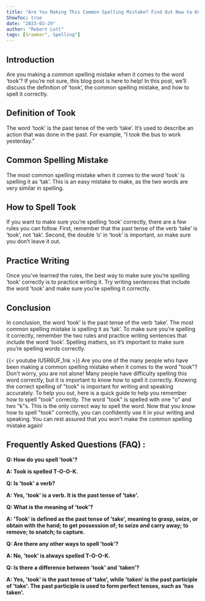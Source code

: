 ```yaml
---
title: "Are You Making This Common Spelling Mistake? Find Out Now to Know How to Spell 'Took'!"
ShowToc: true 
date: "2023-03-29"
author: "Robert Lott" 
tags: [Grammar", Spelling"]
---
```

## Introduction

Are you making a common spelling mistake when it comes to the word ‘took’? If you’re not sure, this blog post is here to help! In this post, we’ll discuss the definition of ‘took’, the common spelling mistake, and how to spell it correctly. 

## Definition of Took 

The word ‘took’ is the past tense of the verb ‘take’. It’s used to describe an action that was done in the past. For example, “I took the bus to work yesterday.” 

## Common Spelling Mistake 

The most common spelling mistake when it comes to the word ‘took’ is spelling it as ‘tak’. This is an easy mistake to make, as the two words are very similar in spelling. 

## How to Spell Took 

If you want to make sure you’re spelling ‘took’ correctly, there are a few rules you can follow. First, remember that the past tense of the verb ‘take’ is ‘took’, not ‘tak’. Second, the double ‘o’ in ‘took’ is important, so make sure you don’t leave it out. 

## Practice Writing

Once you’ve learned the rules, the best way to make sure you’re spelling ‘took’ correctly is to practice writing it. Try writing sentences that include the word ‘took’ and make sure you’re spelling it correctly. 

## Conclusion

In conclusion, the word ‘took’ is the past tense of the verb ‘take’. The most common spelling mistake is spelling it as ‘tak’. To make sure you’re spelling it correctly, remember the two rules and practice writing sentences that include the word ‘took’. Spelling matters, so it’s important to make sure you’re spelling words correctly.

{{< youtube IU5R6UF_1nk >}} 
Are you one of the many people who have been making a common spelling mistake when it comes to the word "took"? Don't worry, you are not alone! Many people have difficulty spelling this word correctly, but it is important to know how to spell it correctly. Knowing the correct spelling of "took" is important for writing and speaking accurately. To help you out, here is a quick guide to help you remember how to spell "took" correctly. The word "took" is spelled with one "o" and two "k"s. This is the only correct way to spell the word. Now that you know how to spell "took" correctly, you can confidently use it in your writing and speaking. You can rest assured that you won't make the common spelling mistake again!

## Frequently Asked Questions (FAQ) :
**Q: How do you spell 'took'?**

**A: Took is spelled T-O-O-K.**

**Q: Is 'took' a verb?**

**A: Yes, 'took' is a verb. It is the past tense of 'take'.**

**Q: What is the meaning of 'took'?**

**A: 'Took' is defined as the past tense of 'take', meaning to grasp, seize, or obtain with the hand; to get possession of; to seize and carry away; to remove; to snatch; to capture.**

**Q: Are there any other ways to spell 'took'?**

**A: No, 'took' is always spelled T-O-O-K.**

**Q: Is there a difference between 'took' and 'taken'?**

**A: Yes, 'took' is the past tense of 'take', while 'taken' is the past participle of 'take'. The past participle is used to form perfect tenses, such as 'has taken'.**





